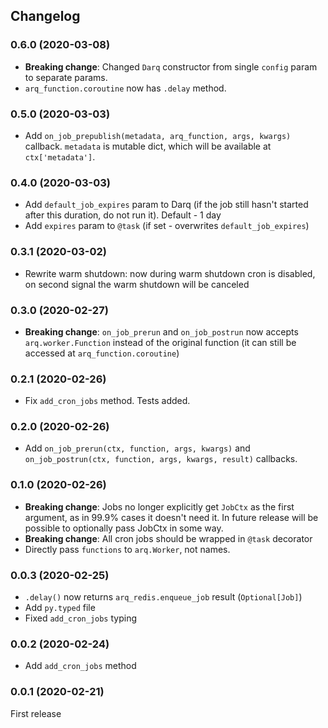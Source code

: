 ## Changelog

### 0.6.0 (2020-03-08)
* **Breaking change**: Changed `Darq` constructor from single `config` param to separate params.
* `arq_function.coroutine` now has `.delay` method.

### 0.5.0 (2020-03-03)
* Add `on_job_prepublish(metadata, arq_function, args, kwargs)` callback. `metadata` is mutable dict, which will be available at `ctx['metadata']`.

### 0.4.0 (2020-03-03)
* Add `default_job_expires` param to Darq (if the job still hasn't started after this duration, do not run it). Default - 1 day
* Add `expires` param to `@task` (if set - overwrites `default_job_expires`)

### 0.3.1 (2020-03-02)
* Rewrite warm shutdown: now during warm shutdown cron is disabled, on second signal the warm shutdown will be canceled

### 0.3.0 (2020-02-27)
* **Breaking change**: `on_job_prerun` and `on_job_postrun` now accepts `arq.worker.Function` instead of the original function (it can still be accessed at `arq_function.coroutine`)

### 0.2.1 (2020-02-26)
* Fix `add_cron_jobs` method. Tests added.

### 0.2.0 (2020-02-26)
* Add `on_job_prerun(ctx, function, args, kwargs)` and `on_job_postrun(ctx, function, args, kwargs, result)` callbacks.

### 0.1.0 (2020-02-26)
* **Breaking change**: Jobs no longer explicitly get `JobCtx` as the first argument, as in 99.9% cases it doesn't need it. In future release will be possible to optionally pass JobCtx in some way.
* **Breaking change**: All cron jobs should be wrapped in `@task` decorator
* Directly pass `functions` to `arq.Worker`, not names.

### 0.0.3 (2020-02-25)
* `.delay()` now returns `arq_redis.enqueue_job` result (`Optional[Job]`)
* Add `py.typed` file
* Fixed `add_cron_jobs` typing

### 0.0.2 (2020-02-24)
* Add `add_cron_jobs` method

### 0.0.1 (2020-02-21)
First release
